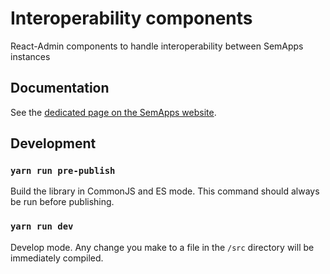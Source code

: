 # Interoperability components

React-Admin components to handle interoperability between SemApps instances

## Documentation

See the [dedicated page on the SemApps website](https://semapps.org/docs/frontend/interop-components).

## Development

### `yarn run pre-publish`

Build the library in CommonJS and ES mode.
This command should always be run before publishing.

### `yarn run dev`

Develop mode. Any change you make to a file in the `/src` directory will be immediately compiled.
